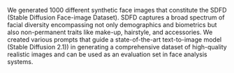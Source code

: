 We generated 1000 different synthetic face images that constitute the SDFD (Stable Diffusion Face-image Dataset). SDFD captures a broad spectrum of facial diversity encompassing not only demographics and biometrics but also non-permanent traits like make-up,
hairstyle, and accessories. 
We created various prompts that guide a state-of-the-art text-to-image model (Stable Diffusion 2.1)) in generating a comprehensive dataset of high-quality realistic images and can be used as an evaluation set in face analysis systems.
